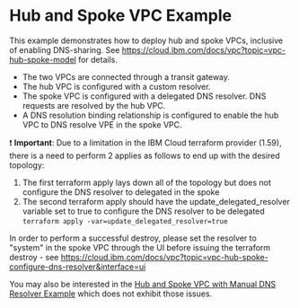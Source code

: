 # Hub and Spoke VPC Example

This example demonstrates how to deploy hub and spoke VPCs, inclusive of enabling DNS-sharing. See https://cloud.ibm.com/docs/vpc?topic=vpc-hub-spoke-model for details.

- The two VPCs are connected through a transit gateway.
- The hub VPC is configured with a custom resolver.
- The spoke VPC is configured with a delegated DNS resolver. DNS requests are resolved by the hub VPC.
- A DNS resolution binding relationship is configured to enable the hub VPC to DNS resolve VPE in the spoke VPC.


:exclamation: **Important**: Due to a limitation in the IBM Cloud terraform provider (1.59), there is a need to perform 2 applies as follows to end up with the desired topology:
1. The first terraform apply lays down all of the topology but does not configure the DNS resolver to delegated in the spoke
2. The second terraform apply should have the update_delegated_resolver variable set to true to configure the DNS resolver to be delegated ```terraform apply -var=update_delegated_resolver=true```

In order to perform a successful destroy, please set the resolver to "system" in the spoke VPC through the UI before issuing the terraform destroy - see <https://cloud.ibm.com/docs/vpc?topic=vpc-hub-spoke-configure-dns-resolver&interface=ui>

You may also be interested in the [Hub and Spoke VPC with Manual DNS Resolver Example](../hub-spoke-manual-resolver/) which does not exhibit those issues.
